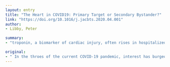 ```yaml
---
layout: entry
title: "The Heart in COVID19: Primary Target or Secondary Bystander?"
link: "https://doi.org/10.1016/j.jacbts.2020.04.001"
author:
- Libby, Peter

summary:
- "troponin, a biomarker of cardiac injury, often rises in hospitalized patients. Cytokines released during the acute infection can elicit activation of cells within pre-existing atherosclerotic lesions. We must call upon our clinical skills and judgment. Dealing with the immense challenge of COVID-19 disease, confronted with severely ill patients in dire straits with virtually no rigorous evidence base to guide our therapy."

original:
- " In the throes of the current COVID-19 pandemic, interest has burgeoned in the cardiovascular complications of this virulent viral infection. As troponin, a biomarker of cardiac injury, often rises in hospitalized patients, its interpretation and actionability require careful consideration. Fulminant myocarditis due to direct viral infection can certainly occur, but patients with increased oxygen demands due to tachycardia and fever, and reduced oxygen delivery due to hypotension and hypoxemia can cause myocardial injury indirectly. Cytokines released during the acute infection can elicit activation of cells within pre-existing atherosclerotic lesions, augmenting thrombotic risk and risk of ischemic syndromes. Moreover, microvascular activation by cytokines can cause not only myocardial injury but harm other organ systems commonly involved in COVID-19 infections including the kidneys. Dealing with the immense challenge of COVID-19 disease, confronted with severely ill patients in dire straits with virtually no rigorous evidence base to guide our therapy, we must call upon our clinical skills and judgment. These touchstones can help guide us in selecting patients who might benefit from the advanced imaging and invasive procedures that present enormous logistical challenges in the current context. Lacking a robust evidence base, pathophysiologic reasoning can help guide our choices of therapy for individual clinical scenarios. We must exercise caution and extreme humility, as often plausible interventions fail when tested rigorously. But act today we must, and understanding the multiplicity of mechanisms of myocardial injury in COVID-19 infection will help us meet our mission unsupported by the comfort of strong data."
---
```


